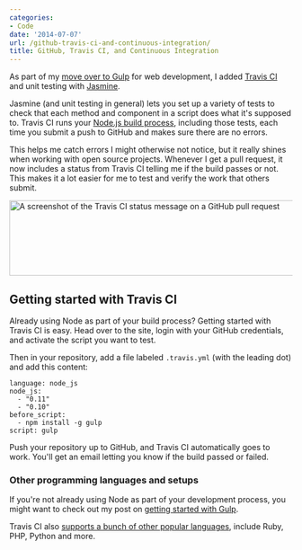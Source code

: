 ```yaml
---
categories:
- Code
date: '2014-07-07'
url: /github-travis-ci-and-continuous-integration/
title: GitHub, Travis CI, and Continuous Integration
---
```


As part of my [move over to Gulp](/getting-started-with-gulp-js/) for web development, I added [Travis CI](https://travis-ci.org/) and unit testing with [Jasmine](http://jasmine.github.io/2.0/introduction.html).

Jasmine (and unit testing in general) lets you set up a variety of tests to check that each method and component in a script does what it's supposed to. Travis CI runs your [Node.js build process](http://nodejs.org/), including those tests, each time you submit a push to GitHub and makes sure there are no errors.

This helps me catch errors I might otherwise not notice, but it really shines when working with open source projects. Whenever I get a pull request, it now includes a status from Travis CI telling me if the build passes or not. This makes it a lot easier for me to test and verify the work that others submit.

<img src="https://gomakethings.com/wp-content/uploads/2014/07/travis-status.png" alt="A screenshot of the Travis CI status message on a GitHub pull request" width="781" height="134" class="aligncenter size-full wp-image-5471" />

<!--more-->

## Getting started with Travis CI

Already using Node as part of your build process? Getting started with Travis CI is easy. Head over to the site, login with your GitHub credentials, and activate the script you want to test.

Then in your repository, add a file labeled `.travis.yml` (with the leading dot) and add this content:

```
language: node_js
node_js:
  - "0.11"
  - "0.10"
before_script:
  - npm install -g gulp
script: gulp
```

Push your repository up to GitHub, and Travis CI automatically goes to work. You'll get an email letting you know if the build passed or failed.

### Other programming languages and setups

If you're not already using Node as part of your development process, you might want to check out my post on [getting started with Gulp](/getting-started-with-gulp-js/).

Travis CI also [supports a bunch of other popular languages](http://docs.travis-ci.com/user/getting-started/), include Ruby, PHP, Python and more.